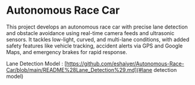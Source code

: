 # Autonomous Race Car

This project develops an autonomous race car with precise lane detection and obstacle avoidance using real-time camera feeds and ultrasonic sensors. It tackles low-light, curved, and multi-lane conditions, with added safety features like vehicle tracking, accident alerts via GPS and Google Maps, and emergency brakes for rapid response.


Lane Detection Model : [https://github.com/eshaiyer/Autonomous-Race-Car/blob/main/README%28Lane_Detection%29.md](#lane detection model)
